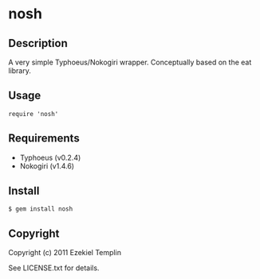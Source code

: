 nosh
====

Description
-----------

A very simple Typhoeus/Nokogiri wrapper. Conceptually based on the eat library.

Usage
-----

    require 'nosh'

Requirements
------------
* Typhoeus (v0.2.4)
* Nokogiri (v1.4.6)

Install
-------

    $ gem install nosh

Copyright
---------

Copyright (c) 2011 Ezekiel Templin

See LICENSE.txt for details.
